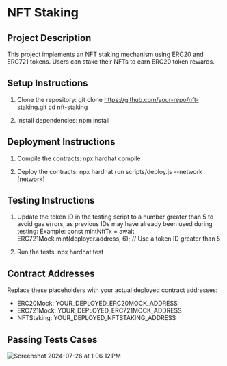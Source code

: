 NFT Staking 
====================

Project Description
-------------------
This project implements an NFT staking mechanism using ERC20 and ERC721 tokens. Users can stake their NFTs to earn ERC20 token rewards.

Setup Instructions
------------------
1. Clone the repository:
   git clone https://github.com/your-repo/nft-staking.git
   cd nft-staking

2. Install dependencies:
   npm install

Deployment Instructions
-----------------------
1. Compile the contracts:
   npx hardhat compile

2. Deploy the contracts:
   npx hardhat run scripts/deploy.js --network [network]

Testing Instructions
--------------------
1. Update the token ID in the testing script to a number greater than 5 to avoid gas errors, as previous IDs may have already been used during testing:
   Example: const mintNftTx = await ERC721Mock.mint(deployer.address, 6); // Use a token ID greater than 5

2. Run the tests:
   npx hardhat test

Contract Addresses
------------------
Replace these placeholders with your actual deployed contract addresses:
- ERC20Mock: YOUR_DEPLOYED_ERC20MOCK_ADDRESS
- ERC721Mock: YOUR_DEPLOYED_ERC721MOCK_ADDRESS
- NFTStaking: YOUR_DEPLOYED_NFTSTAKING_ADDRESS


Passing Tests Cases
---------------------

![Screenshot 2024-07-26 at 1 06 12 PM](https://github.com/user-attachments/assets/830003dc-7706-45e6-87f8-056923c28d0d)




